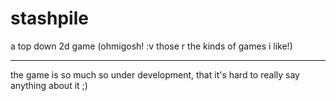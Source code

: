 # stashpile
a top down 2d game (ohmigosh! :v those r the kinds of games i like!)

---

the game is so much so under development, that it's hard to really say anything about it ;)
